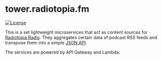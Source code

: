 # tower.radiotopia.fm

[![License](https://img.shields.io/badge/license-AGPL-blue.svg)](https://www.gnu.org/licenses/agpl-3.0.html)

This is a set lightweight microservices that act as content sources for [Radiotopia Radio](https://radio.radiotopia.fm). They aggregates certain data of podcast RSS feeds and transpose them into a simple [JSON API](https://tower.radiotopia.fm/api/v2/episodes.json).


The services are powered by API Gateway and Lambda.
